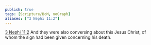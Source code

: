 ```yaml
---
publish: true
tags: [Scripture/BoM, noGraph]
aliases: ["3 Nephi 11:2"]
---
```

[3 Nephi 11:2](https://churchofjesuschrist.org/study/scriptures/bofm/3-ne/11?lang=eng&id=p2#p2) And they were also conversing about this Jesus Christ, of whom the sign had been given concerning his death.
